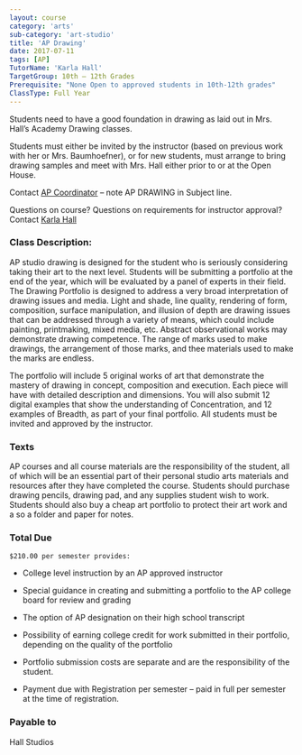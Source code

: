 ```yaml
---
layout: course
category: 'arts'
sub-category: 'art-studio'
title: 'AP Drawing'
date: 2017-07-11
tags: [AP]
TutorName: 'Karla Hall'
TargetGroup: 10th – 12th Grades
Prerequisite: "None Open to approved students in 10th-12th grades"
ClassType: Full Year
---
```

Students need to have a good foundation in drawing as laid out in Mrs. Hall’s Academy Drawing classes.

Students must either be invited by the instructor (based on previous work with her or Mrs. Baumhoefner), or for new students, must arrange to bring drawing samples and meet with Mrs. Hall either prior to or at the Open House.

Contact [AP Coordinator](ouryeahservices@gmail.com) – note AP DRAWING in Subject line.

Questions on course? Questions on requirements for instructor approval? Contact [Karla Hall](mailto:hallstudios@yahoo.com)

### Class Description:
AP studio drawing is designed for the student who is seriously considering taking their art to the next level. Students will be submitting a portfolio at the end of the year, which will be evaluated by a panel of experts in their field. The Drawing Portfolio is designed to address a very broad interpretation of drawing issues and media.  Light and shade, line quality, rendering of form, composition, surface manipulation, and illusion of depth are drawing issues that can be addressed through a variety of means, which could include painting, printmaking, mixed media, etc.  Abstract observational works may demonstrate drawing competence.  The range of marks used to make drawings, the arrangement of those marks, and thee materials used to make the marks are endless.

The portfolio will include 5 original works of art that  demonstrate the mastery of drawing in concept, composition and execution. Each piece will have with detailed description  and dimensions. You will also submit 12 digital examples that show the understanding of Concentration, and 12 examples of  Breadth, as part of your final portfolio. All students must be invited and approved by the instructor.


### Texts
AP courses and all course materials are the responsibility of the student, all of which will be an essential part of their personal studio arts materials and resources after they have completed the course. Students should purchase drawing pencils, drawing pad, and any supplies student wish to work. Students should also buy a cheap art portfolio to protect their art work and a so a folder and paper for notes.
### Total Due

    $210.00 per semester provides:

* College level  instruction by an AP approved instructor
* Special guidance in creating and submitting a portfolio to the AP college board for review and grading
* The option of AP designation on their high school transcript
* Possibility of earning college credit for work submitted in their portfolio, depending on the quality of the portfolio

* Portfolio submission costs are separate and are the responsibility of the student.
* Payment due with Registration per semester – paid in full per semester at the time of registration.

### Payable to
Hall Studios